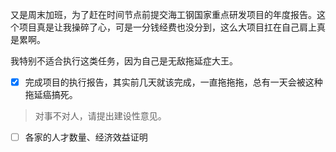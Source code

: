 


又是周末加班，为了赶在时间节点前提交海工钢国家重点研发项目的年度报告。这个项目真是让我操碎了心，可是一分钱经费也没分到，这么大项目扛在自己肩上真是累啊。

我特别不适合执行这类任务，因为自己是无敌拖延症大王。

- [x]  完成项目的执行报告，其实前几天就该完成，一直拖拖拖，总有一天会被这种拖延癌搞死。


> 对事不对人，请提出建设性意见。

- [ ] 各家的人才数量、经济效益证明 